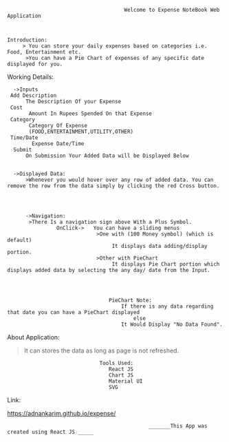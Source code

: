  
 
 
 
 
 
 
 
 
 
                                          Welcome to Expense NoteBook Web Application



    Introduction:
         > You can store your daily expenses based on categories i.e. Food, Entertainment etc.
          >You can have a Pie Chart of expenses of any specific date displayed for you.

Working Details:

      ->Inputs 
     Add Description
          The Description Of your Expense
     Cost
           Amount In Rupees Spended On that Expense
     Category
           Category Of Expense
           (FOOD,ENTERTAINMENT,UTILITY,OTHER)
     Time/Date
            Expense Date/Time
      Submit
          On Submission Your Added Data will be Displayed Below
          
   
      ->Displayed Data:
          >Whenever you would hover over any row of added data. You can remove the row from the data simply by clicking the red Cross button.
    
 
 
 
          ->Navigation:
           >There Is a navigation sign above With a Plus Symbol.
                    OnClick->   You can have a sliding menus 
                                 >One with (100 Money symbol) (which is default)  
                                      It displays data adding/display portion.
                                 >Other with PieChart 
                                      It displays Pie Chart portion which displays added data by selecting the any day/ date from the Input.
            
            
            
         
                                     PieChart Note:
                                         If there is any data regarding that date you can have a PieChart displayed 
                                             else
                                         It Would Display "No Data Found". 




About Application:

   >It can stores the data as long as page is not refreshed.


                                  Tools Used:
                                     React JS
                                     Chart JS
                                     Material UI
                                     SVG
   
Link:

  https://adnankarim.github.io/expense/










































                                                  _______This App was created using React JS _____
